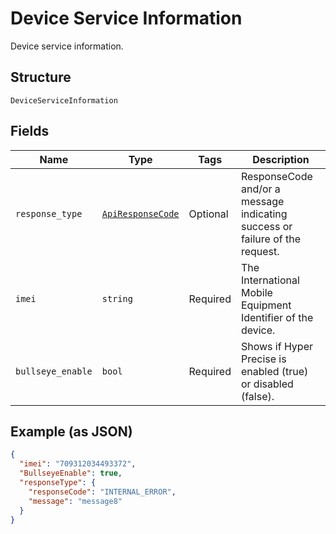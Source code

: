 
# Device Service Information

Device service information.

## Structure

`DeviceServiceInformation`

## Fields

| Name | Type | Tags | Description |
|  --- | --- | --- | --- |
| `response_type` | [`ApiResponseCode`](../../doc/models/api-response-code.md) | Optional | ResponseCode and/or a message indicating success or failure of the request. |
| `imei` | `string` | Required | The International Mobile Equipment Identifier of the device. |
| `bullseye_enable` | `bool` | Required | Shows if Hyper Precise is enabled (true) or disabled (false). |

## Example (as JSON)

```json
{
  "imei": "709312034493372",
  "BullseyeEnable": true,
  "responseType": {
    "responseCode": "INTERNAL_ERROR",
    "message": "message8"
  }
}
```

